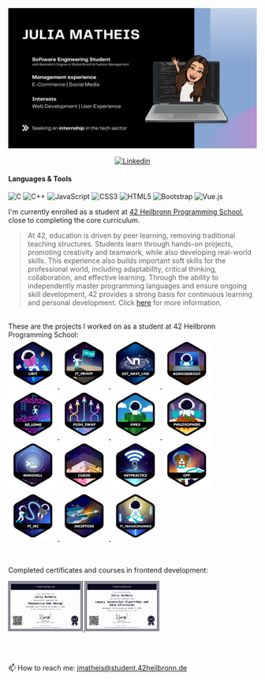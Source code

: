 <img src="./JuliaMatheis.png">
<p align="center">
  <a href="https://www.linkedin.com/in/julia-matheis-708817198">
    <img alt="Linkedin" src="https://img.shields.io/badge/-LinkedIn-0e76a8?style=flat-square&logo=Linkedin&logoColor=white">
  </a>
</p>

#### Languages & Tools
<!-- <img src="./Languages/c.svg" width=7%><img src="./Languages/cplusplus.svg" width=7%> -->
![C](https://img.shields.io/badge/c-%2300599C.svg?style=for-the-badge&logo=c&logoColor=white)
![C++](https://img.shields.io/badge/c++-%2300599C.svg?style=for-the-badge&logo=c%2B%2B&logoColor=white)
![JavaScript](https://img.shields.io/badge/javascript-%23323330.svg?style=for-the-badge&logo=javascript&logoColor=%23F7DF1E)
![CSS3](https://img.shields.io/badge/css3-%231572B6.svg?style=for-the-badge&logo=css3&logoColor=white)
![HTML5](https://img.shields.io/badge/html5-%23E34F26.svg?style=for-the-badge&logo=html5&logoColor=white)
![Bootstrap](https://img.shields.io/badge/bootstrap-%238511FA.svg?style=for-the-badge&logo=bootstrap&logoColor=white)
![Vue.js](https://img.shields.io/badge/vuejs-%2335495e.svg?style=for-the-badge&logo=vuedotjs&logoColor=%234FC08D)

<!-- ![Docker](https://img.shields.io/badge/docker-%230db7ed.svg?style=for-the-badge&logo=docker&logoColor=white)
![Confluence](https://img.shields.io/badge/confluence-%23172BF4.svg?style=for-the-badge&logo=confluence&logoColor=white)
![Jira](https://img.shields.io/badge/jira-%230A0FFF.svg?style=for-the-badge&logo=jira&logoColor=white)
-->

I'm currently enrolled as a student at [42 Heilbronn Programming School](https://www.42heilbronn.de/en/), close to completing the core curriculum.
> At 42, education is driven by peer learning, removing traditional teaching structures.
> Students learn through hands-on projects, promoting creativity and teamwork, while also developing real-world skills.
> This experience also builds important soft skills for the professional world, including adaptability, critical thinking, collaboration, and effective learning.
> Through the ability to independently master programming languages and ensure ongoing skill development, 42 provides a strong basis for continuous learning and personal development. Click [here](https://www.42network.org/innovative-education/) for more information.

<!--
[![jmatheis's 42 stats](https://badge.mediaplus.ma/black/jmatheis?1337Badge=off&UM6P=off)](https://github.com/oakoudad/badge42)
-->
<br/>
These are the projects I worked on as a student at 42 Heilbronn Programming School:

<div style="overflow: auto;">
  <a href="https://github.com/jmatheis00/42_libft">
    <img alt="GIF" src="./42ProjectBadges/libftn.png" width="100" height="100" />
  </a>
  <a href="https://github.com/jmatheis00/42_printf">  
    <img alt="GIF" src="./42ProjectBadges/ft_printfn.png" width="100" height="100" />
  </a>
  <a href="https://github.com/jmatheis00/42_getnextline">  
    <img alt="GIF" src="./42ProjectBadges/get_next_linen.png" width="100" height="100" />
  </a>

  <img alt="GIF" src="./42ProjectBadges/born2berootn.png" width="100" height="100" />
  
  <a href="https://github.com/jmatheis00/42_so_long.git">
    <img alt="GIF" src="./42ProjectBadges/so_longn.png" width="100" height="100" />
  </a>
  <a href="https://github.com/jmatheis00/42_push_swap">
    <img alt="GIF" src="./42ProjectBadges/push_swapn.png" width="100" height="100" />
  </a>
  <a href="https://github.com/jmatheis00/42_pipex">
    <img alt="GIF" src="./42ProjectBadges/pipexn.png" width="100" height="100" />
  </a>
  <a href="https://github.com/jmatheis00/42_philosophers">
    <img alt="GIF" src="./42ProjectBadges/philosophersn.png" width="100" height="100" />
  </a>

  <img alt="GIF" src="./42ProjectBadges/minishelln.png" width="100" height="100" />
  <img alt="GIF" src="./42ProjectBadges/cub3dn.png" width="100" height="100" />
  <img alt="GIF" src="./42ProjectBadges/netpracticen.png" width="100" height="100" />

  <a href="https://github.com/jmatheis00/42_cpp_modules">
    <img alt="GIF" src="./42ProjectBadges/cppn.png" width="100" height="100" />
  </a>
  <a href="https://github.com/jmatheis00/42_ft_irc">
    <img alt="GIF" src="./42ProjectBadges/ft_ircn.png" width="100" height="100" />
  </a>
  <a href="https://github.com/jmatheis00/42_inception">
    <img alt="GIF" src="./42ProjectBadges/inceptionn.png" width="100" height="100" />
  </a>
  <img alt="GIF" src="./42ProjectBadges/ft_transcendencen.png" width="100" height="100" />
</div>

<br/><br/>
Completed certificates and courses in frontend development:
<br/>
<div style="overflow: auto;">
  <a href="https://github.com/jmatheis00/ResponsiveWebDesign">
    <img alt="fCC_ResponsiveWebDesign_Certificate" src="./fCC_ResponsiveWebDesign_Certificate.png" width="30%" />
  </a>
  <a href="https://github.com/jmatheis00/JavaScriptAlgorithmsAndDataStructures">
    <img alt="fCC_JS_Certificate" src="./fCC_JS_Certificate.png" width="30%" />
  </a>
</div>

<br/><br/>
<!-- Clear floating and alignment -->
📫 How to reach me: jmatheis@student.42heilbronn.de

<!--
**jmatheis00/jmatheis00** is a ✨ _special_ ✨ repository because its `README.md` (this file) appears on your GitHub profile.

Here are some ideas to get you started:

- 🔭 I’m currently working on ...
- 🌱 I’m currently learning ...
- 👯 I’m looking to collaborate on ...
- 🤔 I’m looking for help with ...
- 💬 Ask me about ...
- 😄 Pronouns: ...
- ⚡ Fun fact: ...
-->


